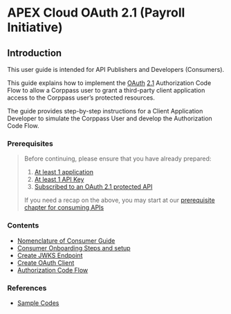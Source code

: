 # APEX Cloud OAuth 2.1 (Payroll Initiative)

## Introduction

This user guide is intended for API Publishers and Developers (Consumers).

This guide explains how to implement the [OAuth](https://datatracker.ietf.org/doc/html/rfc6749) [2.1](https://oauth.net/2.1/) Authorization Code Flow to allow a Corppass user to grant a third-party client application access to the Corppass user’s
protected resources.

The guide provides step-by-step instructions for a Client Application Developer to simulate the Corppass User and develop the Authorization Code Flow.

### Prerequisites

> Before continuing, please ensure that you have already prepared:
>
> 1. [At least 1 application](/sections/consuming/create-application.md)
> 1. [At least 1 API Key](/sections/consuming/api-keys.md)
> 1. [Subscribed to an OAuth 2.1 protected API](/sections/consuming/subscribe-api.md)
>
> If you need a recap on the above, you may start at our [prerequisite chapter for consuming APIs](/sections/consuming/introduction.md)

### Contents

- [Nomenclature of Consumer Guide](/sections/oauth/nomenclature.md)
- [Consumer Onboarding Steps and setup](/sections/oauth/onboarding.md)
- [Create JWKS Endpoint](/sections/oauth/create-jwks-endpoint.md)
- [Create OAuth Client](/sections/oauth/client.md)
- [Authorization Code Flow](/sections/oauth/authz-token.md)

### References

- [Sample Codes](/sections/oauth/sample-codes.md)
